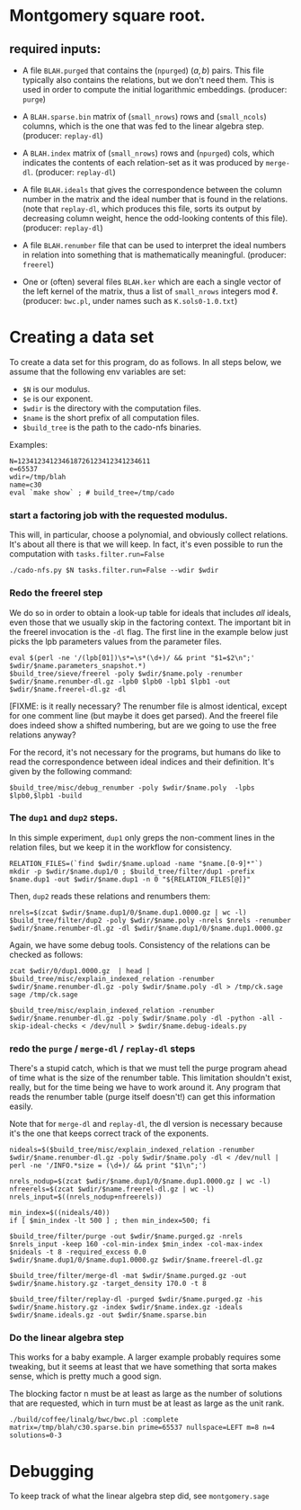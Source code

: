 # Montgomery square root.

## required inputs:

 * A file `BLAH.purged` that contains the (`npurged`) $(a,b)$ pairs. This
   file typically also contains the relations, but we don't need them.
   This is used in order to compute the initial logarithmic embeddings.
   (producer: `purge`)

 * A `BLAH.sparse.bin` matrix of (`small_nrows`) rows and (`small_ncols`)
   columns, which is the one that was fed to the linear algebra step.
   (producer: `replay-dl`)

 * A `BLAH.index` matrix of (`small_nrows`) rows and (`npurged`) cols,
   which indicates the contents of each relation-set as it was produced
   by `merge-dl`. (producer: `replay-dl`)

 * A file `BLAH.ideals` that gives the correspondence between the column
   number in the matrix and the ideal number that is found in the
   relations. (note that `replay-dl`, which produces this file, sorts its
   output by decreasing column weight, hence the odd-looking contents
   of this file). (producer: `replay-dl`)

 * A file `BLAH.renumber` file that can be used to interpret the ideal
   numbers in relation into something that is mathematically meaningful.
   (producer: `freerel`)

 * One or (often) several files `BLAH.ker` which are each a single vector
   of the left kernel of the matrix, thus a list of `small_nrows`
   integers mod $\ell$.  (producer: `bwc.pl`, under names such as
   `K.sols0-1.0.txt`)


# Creating a data set

To create a data set for this program, do as follows.
In all steps below, we assume that the following env variables are set:
 - `$N` is our modulus.
 - `$e` is our exponent.
 - `$wdir` is the directory with the computation files.
 - `$name` is the short prefix of all computation files.
 - `$build_tree` is the path to the cado-nfs binaries.

Examples:

```
N=123412341234618726123412341234611
e=65537
wdir=/tmp/blah
name=c30
eval `make show` ; # build_tree=/tmp/cado
```

### start a factoring job with the requested modulus.

This will, in particular, choose a polynomial, and obviously collect
relations.  It's about all there is that we will keep. In fact, it's even
possible to run the computation with `tasks.filter.run=False`

```
./cado-nfs.py $N tasks.filter.run=False --wdir $wdir
```

### Redo the freerel step

We do so in order to obtain a look-up table for ideals that includes
_all_ ideals, even those that we usually skip in the factoring context.
The important bit in the freerel invocation is the `-dl` flag. The first
line in the example below just picks the lpb parameters values from the
parameter files.

```
eval $(perl -ne '/(lpb[01])\s*=\s*(\d+)/ && print "$1=$2\n";' $wdir/$name.parameters_snapshot.*)
$build_tree/sieve/freerel -poly $wdir/$name.poly -renumber $wdir/$name.renumber-dl.gz -lpb0 $lpb0 -lpb1 $lpb1 -out $wdir/$name.freerel-dl.gz -dl
```

[FIXME: is it really necessary? The renumber file is almost identical,
except for one comment line (but maybe it does get parsed). And the
freerel file does indeed show a shifted numbering, but are we going to
use the free relations anyway?

For the record, it's not necessary for the programs, but humans do like
to read the correspondence between ideal indices and their definition.
It's given by the following command:

```
$build_tree/misc/debug_renumber -poly $wdir/$name.poly  -lpbs $lpb0,$lpb1 -build
```

### The `dup1` and `dup2` steps.

In this simple experiment, `dup1` only greps the non-comment lines in the
relation files, but we keep it in the workflow for consistency.

```
RELATION_FILES=(`find $wdir/$name.upload -name "$name.[0-9]*"`)
mkdir -p $wdir/$name.dup1/0 ; $build_tree/filter/dup1 -prefix $name.dup1 -out $wdir/$name.dup1 -n 0 "${RELATION_FILES[@]}"
```

Then, `dup2` reads these relations and renumbers them:

```
nrels=$(zcat $wdir/$name.dup1/0/$name.dup1.0000.gz | wc -l)
$build_tree/filter/dup2 -poly $wdir/$name.poly -nrels $nrels -renumber $wdir/$name.renumber-dl.gz -dl $wdir/$name.dup1/0/$name.dup1.0000.gz
```

Again, we have some debug tools. Consistency of the relations can be
checked as follows:

```
zcat $wdir/0/dup1.0000.gz  | head | $build_tree/misc/explain_indexed_relation -renumber $wdir/$name.renumber-dl.gz -poly $wdir/$name.poly -dl > /tmp/ck.sage
sage /tmp/ck.sage

$build_tree/misc/explain_indexed_relation -renumber $wdir/$name.renumber-dl.gz -poly $wdir/$name.poly -dl -python -all -skip-ideal-checks < /dev/null > $wdir/$name.debug-ideals.py
```

### redo the `purge` / `merge-dl` / `replay-dl` steps

There's a stupid catch, which is that we must tell the purge program
ahead of time what is the size of the renumber table. This limitation
shouldn't exist, really, but for the time being we have to work around
it. Any program that reads the renumber table (purge itself doesn't!) can
get this information easily.

Note that for `merge-dl` and `replay-dl`, the dl version is necessary
because it's the one that keeps correct track of the exponents.

```
nideals=$($build_tree/misc/explain_indexed_relation -renumber $wdir/$name.renumber-dl.gz -poly $wdir/$name.poly -dl < /dev/null | perl -ne '/INFO.*size = (\d+)/ && print "$1\n";')

nrels_nodup=$(zcat $wdir/$name.dup1/0/$name.dup1.0000.gz | wc -l)
nfreerels=$(zcat $wdir/$name.freerel-dl.gz | wc -l)
nrels_input=$((nrels_nodup+nfreerels))

min_index=$((nideals/40))
if [ $min_index -lt 500 ] ; then min_index=500; fi

$build_tree/filter/purge -out $wdir/$name.purged.gz -nrels $nrels_input -keep 160 -col-min-index $min_index -col-max-index $nideals -t 8 -required_excess 0.0 $wdir/$name.dup1/0/$name.dup1.0000.gz $wdir/$name.freerel-dl.gz

$build_tree/filter/merge-dl -mat $wdir/$name.purged.gz -out $wdir/$name.history.gz -target_density 170.0 -t 8

$build_tree/filter/replay-dl -purged $wdir/$name.purged.gz -his $wdir/$name.history.gz -index $wdir/$name.index.gz -ideals $wdir/$name.ideals.gz -out $wdir/$name.sparse.bin
```

### Do the linear algebra step

This works for a baby example. A larger example probably requires some
tweaking, but it seems at least that we have something that sorta makes
sense, which is pretty much a good sign.

The blocking factor n must be at least as large as the number of
solutions that are requested, which in turn must be at least as large as
the unit rank.


```
./build/coffee/linalg/bwc/bwc.pl :complete matrix=/tmp/blah/c30.sparse.bin prime=65537 nullspace=LEFT m=8 n=4 solutions=0-3
```

# Debugging

To keep track of what the linear algebra step did, see `montgomery.sage`

